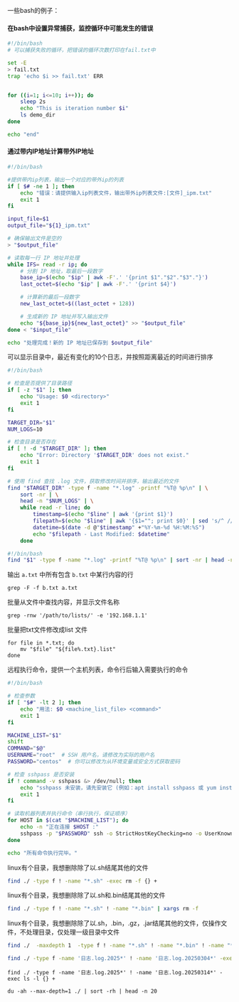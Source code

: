 

一些bash的例子：



#### 在bash中设置异常捕获，监控循环中可能发生的错误

```bash
#!/bin/bash
# 可以捕获失败的循环，把错误的循环次数打印在fail.txt中

set -E
> fail.txt
trap 'echo $i >> fail.txt' ERR


for ((i=1; i<=10; i++)); do
    sleep 2s
    echo "This is iteration number $i"
    ls demo_dir
done

echo "end"
```



#### 通过带内IP地址计算带外IP地址

```bash
#!/bin/bash

#提供带内ip列表，输出一个对应的带外ip的列表
if [ $# -ne 1 ]; then
    echo "错误：请提供输入ip列表文件，输出带外ip列表文件:[文件]_ipm.txt"
    exit 1
fi

input_file=$1
output_file="${1}_ipm.txt"

# 确保输出文件是空的
> "$output_file"

# 读取每一行 IP 地址并处理
while IFS= read -r ip; do
    # 分割 IP 地址，取最后一段数字
    base_ip=$(echo "$ip" | awk -F'.' '{print $1"."$2"."$3"."}')
    last_octet=$(echo "$ip" | awk -F'.' '{print $4}')

    # 计算新的最后一段数字
    new_last_octet=$((last_octet + 128))

    # 生成新的 IP 地址并写入输出文件
    echo "${base_ip}${new_last_octet}" >> "$output_file"
done < "$input_file"

echo "处理完成！新的 IP 地址已保存到 $output_file"
```





可以显示目录中，最近有变化的10个日志，并按照距离最近的时间进行排序

```bash
#!/bin/bash

# 检查是否提供了目录路径
if [ -z "$1" ]; then
    echo "Usage: $0 <directory>"
    exit 1
fi

TARGET_DIR="$1"
NUM_LOGS=10

# 检查目录是否存在
if [ ! -d "$TARGET_DIR" ]; then
    echo "Error: Directory '$TARGET_DIR' does not exist."
    exit 1
fi

# 使用 find 查找 .log 文件，获取修改时间并排序，输出最近的文件
find "$TARGET_DIR" -type f -name "*.log" -printf "%T@ %p\n" | \
    sort -nr | \
    head -n "$NUM_LOGS" | \
    while read -r line; do
        timestamp=$(echo "$line" | awk '{print $1}')
        filepath=$(echo "$line" | awk '{$1=""; print $0}' | sed 's/^ //')
        datetime=$(date -d @"$timestamp" +"%Y-%m-%d %H:%M:%S")
        echo "$filepath - Last Modified: $datetime"
    done

```





```bash
#!/bin/bash
find "$1" -type f -name "*.log" -printf "%T@ %p\n" | sort -nr | head -n 10 | awk '{cmd = "date -d @"$1" +\"%Y-%m-%d %H:%M:%S\""; cmd | getline t; close(cmd); print $2, "- Last Modified:", t}'
```



输出 `a.txt` 中所有包含 `b.txt` 中某行内容的行

```
grep -F -f b.txt a.txt
```

批量从文件中查找内容，并显示文件名称

```
grep -rnw '/path/to/lists/' -e '192.168.1.1'
```

批量把txt文件修改成list 文件

```
for file in *.txt; do
    mv "$file" "${file%.txt}.list"
done
```
远程执行命令，提供一个主机列表，命令行后输入需要执行的命令

```bash
#!/bin/bash

# 检查参数
if [ "$#" -lt 2 ]; then
    echo "用法: $0 <machine_list_file> <command>"
    exit 1
fi

MACHINE_LIST="$1"
shift
COMMAND="$@"
USERNAME="root"  # SSH 用户名，请修改为实际的用户名
PASSWORD="centos"  # 你可以修改为从环境变量或安全方式获取密码

# 检查 sshpass 是否安装
if ! command -v sshpass &> /dev/null; then
    echo "sshpass 未安装，请先安装它 (例如：apt install sshpass 或 yum install sshpass)"
    exit 1
fi

# 读取机器列表并执行命令（串行执行，保证顺序）
for HOST in $(cat "$MACHINE_LIST"); do
    echo -n "正在连接 $HOST :"
    sshpass -p "$PASSWORD" ssh -o StrictHostKeyChecking=no -o UserKnownHostsFile=/dev/null -o LogLevel=ERROR  -o ConnectTimeout=3 "$USERNAME@$HOST" "$COMMAND"
done

echo "所有命令执行完毕。"
```





linux有个目录，我想删除除了以.sh结尾其他的文件

```bash
find ./ -type f ! -name "*.sh" -exec rm -f {} +
```

linux有个目录，我想删除除了以.sh和.bin结尾其他的文件

```bash
find ./ -type f ! -name "*.sh" ! -name "*.bin" | xargs rm -f
```

linux有个目录，我想删除除了以.sh，.bin，.gz，.jar结尾其他的文件，仅操作文件，不处理目录，仅处理一级目录中文件

```bash
find ./  -maxdepth 1  -type f ! -name "*.sh" ! -name "*.bin" ! -name "*.gz" ! -name "*.jar" | xargs rm -rf 
```





```bash
find ./ -type f -name '日志.log.2025*' ! -name '日志.log.20250304*' -exec rm {} +
```

```
find ./ -type f -name '日志.log.2025*' ! -name '日志.log.20250314*' -exec ls -l {} +
```



```
du -ah --max-depth=1 ./ | sort -rh | head -n 20
```

